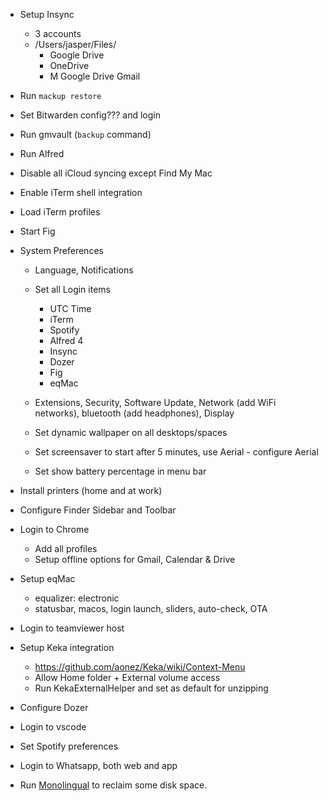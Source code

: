 - Setup Insync

  - 3 accounts
  - /Users/jasper/Files/
    - Google Drive
    - OneDrive
    - M Google Drive Gmail

- Run `mackup restore`

- Set Bitwarden config??? and login

- Run gmvault (`backup` command)

- Run Alfred

- Disable all iCloud syncing except Find My Mac

- Enable iTerm shell integration

- Load iTerm profiles

- Start Fig

- System Preferences

  - Language, Notifications
  - Set all Login items

    - UTC Time
    - iTerm
    - Spotify
    - Alfred 4
    - Insync
    - Dozer
    - Fig
    - eqMac

  - Extensions, Security, Software Update, Network (add WiFi networks), bluetooth (add headphones), Display
  - Set dynamic wallpaper on all desktops/spaces
  - Set screensaver to start after 5 minutes, use Aerial - configure Aerial
  - Set show battery percentage in menu bar

- Install printers (home and at work)

- Configure Finder Sidebar and Toolbar

- Login to Chrome

  - Add all profiles
  - Setup offline options for Gmail, Calendar & Drive

- Setup eqMac

  - equalizer: electronic
  - statusbar, macos, login launch, sliders, auto-check, OTA

- Login to teamviewer host

- Setup Keka integration

  - https://github.com/aonez/Keka/wiki/Context-Menu
  - Allow Home folder + External volume access
  - Run KekaExternalHelper and set as default for unzipping

- Configure Dozer

- Login to vscode

- Set Spotify preferences

- Login to Whatsapp, both web and app

- Run [Monolingual](https://ingmarstein.github.io/Monolingual/) to reclaim some disk space.
